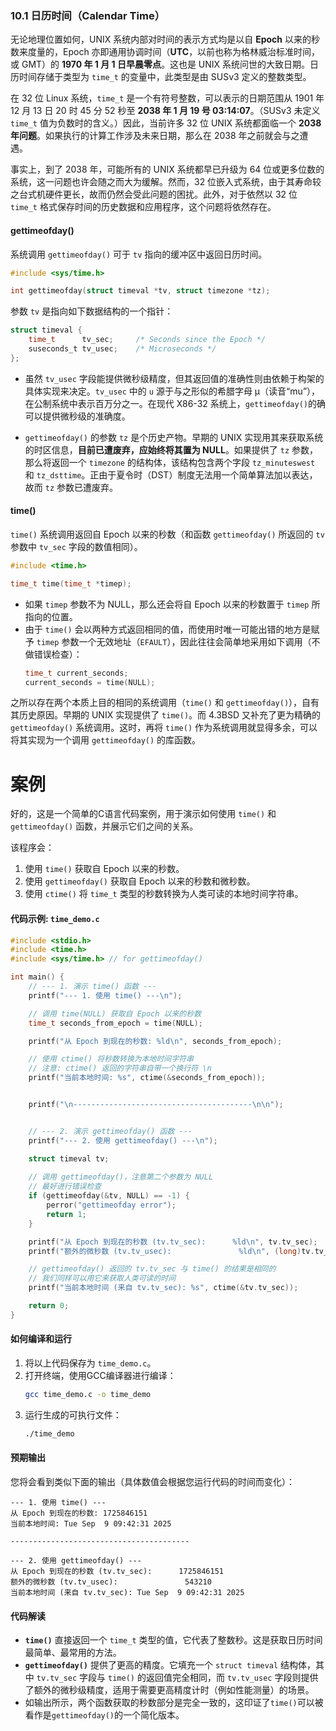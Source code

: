 ### **10.1 日历时间（Calendar Time）**

无论地理位置如何，UNIX 系统内部对时间的表示方式均是以自 **Epoch** 以来的秒数来度量的，Epoch 亦即通用协调时间（**UTC**，以前也称为格林威治标准时间，或 GMT）的 **1970 年 1 月 1 日早晨零点**。这也是 UNIX 系统问世的大致日期。日历时间存储于类型为 `time_t` 的变量中，此类型是由 SUSv3 定义的整数类型。

在 32 位 Linux 系统，`time_t` 是一个有符号整数，可以表示的日期范围从 1901 年 12 月 13 日 20 时 45 分 52 秒至 **2038 年 1 月 19 号 03:14:07**。（SUSv3 未定义 `time_t` 值为负数时的含义。）因此，当前许多 32 位 UNIX 系统都面临一个 **2038 年问题**。如果执行的计算工作涉及未来日期，那么在 2038 年之前就会与之遭遇。

事实上，到了 2038 年，可能所有的 UNIX 系统都早已升级为 64 位或更多位数的系统，这一问题也许会随之而大为缓解。然而，32 位嵌入式系统，由于其寿命较之台式机硬件更长，故而仍然会受此问题的困扰。此外，对于依然以 32 位 `time_t` 格式保存时间的历史数据和应用程序，这个问题将依然存在。

#### **gettimeofday()**

系统调用 `gettimeofday()` 可于 `tv` 指向的缓冲区中返回日历时间。

```c
#include <sys/time.h>

int gettimeofday(struct timeval *tv, struct timezone *tz);
```

参数 `tv` 是指向如下数据结构的一个指针：

```c
struct timeval {
    time_t      tv_sec;     /* Seconds since the Epoch */
    suseconds_t tv_usec;    /* Microseconds */
};
```

  * 虽然 `tv_usec` 字段能提供微秒级精度，但其返回值的准确性则由依赖于构架的具体实现来决定。`tv_usec` 中的 `u` 源于与之形似的希腊字母 μ（读音“mu”），在公制系统中表示百万分之一。在现代 X86-32 系统上，`gettimeofday()`的确可以提供微秒级的准确度。

  * `gettimeofday()` 的参数 `tz` 是个历史产物。早期的 UNIX 实现用其来获取系统的时区信息，**目前已遭废弃，应始终将其置为 NULL**。如果提供了 `tz` 参数，那么将返回一个 `timezone` 的结构体，该结构包含两个字段 `tz_minuteswest` 和 `tz_dsttime`。正由于夏令时（DST）制度无法用一个简单算法加以表达，故而 `tz` 参数已遭废弃。

#### **time()**

`time()` 系统调用返回自 Epoch 以来的秒数（和函数 `gettimeofday()` 所返回的 `tv` 参数中 `tv_sec` 字段的数值相同）。

```c
#include <time.h>

time_t time(time_t *timep);
```

  * 如果 `timep` 参数不为 NULL，那么还会将自 Epoch 以来的秒数置于 `timep` 所指向的位置。
  * 由于 `time()` 会以两种方式返回相同的值，而使用时唯一可能出错的地方是赋予 `timep` 参数一个无效地址（`EFAULT`），因此往往会简单地采用如下调用（不做错误检查）：
    ```c
    time_t current_seconds;
    current_seconds = time(NULL);
    ```

之所以存在两个本质上目的相同的系统调用（`time()` 和 `gettimeofday()`），自有其历史原因。早期的 UNIX 实现提供了 `time()`。而 4.3BSD 又补充了更为精确的 `gettimeofday()` 系统调用。这时，再将 `time()` 作为系统调用就显得多余，可以将其实现为一个调用 `gettimeofday()` 的库函数。


# 案例

好的，这是一个简单的C语言代码案例，用于演示如何使用 `time()` 和 `gettimeofday()` 函数，并展示它们之间的关系。

该程序会：

1.  使用 `time()` 获取自 Epoch 以来的秒数。
2.  使用 `gettimeofday()` 获取自 Epoch 以来的秒数和微秒数。
3.  使用 `ctime()` 将 `time_t` 类型的秒数转换为人类可读的本地时间字符串。

#### **代码示例: `time_demo.c`**

```c
#include <stdio.h>
#include <time.h>
#include <sys/time.h> // for gettimeofday()

int main() {
    // --- 1. 演示 time() 函数 ---
    printf("--- 1. 使用 time() ---\n");

    // 调用 time(NULL) 获取自 Epoch 以来的秒数
    time_t seconds_from_epoch = time(NULL);

    printf("从 Epoch 到现在的秒数: %ld\n", seconds_from_epoch);

    // 使用 ctime() 将秒数转换为本地时间字符串
    // 注意: ctime() 返回的字符串自带一个换行符 \n
    printf("当前本地时间: %s", ctime(&seconds_from_epoch));


    printf("\n----------------------------------------\n\n");


    // --- 2. 演示 gettimeofday() 函数 ---
    printf("--- 2. 使用 gettimeofday() ---\n");

    struct timeval tv;
    
    // 调用 gettimeofday()，注意第二个参数为 NULL
    // 最好进行错误检查
    if (gettimeofday(&tv, NULL) == -1) {
        perror("gettimeofday error");
        return 1;
    }

    printf("从 Epoch 到现在的秒数 (tv.tv_sec):      %ld\n", tv.tv_sec);
    printf("额外的微秒数 (tv.tv_usec):               %ld\n", (long)tv.tv_usec);

    // gettimeofday() 返回的 tv.tv_sec 与 time() 的结果是相同的
    // 我们同样可以用它来获取人类可读的时间
    printf("当前本地时间 (来自 tv.tv_sec): %s", ctime(&tv.tv_sec));

    return 0;
}
```

#### **如何编译和运行**

1.  将以上代码保存为 `time_demo.c`。
2.  打开终端，使用GCC编译器进行编译：
    ```bash
    gcc time_demo.c -o time_demo
    ```
3.  运行生成的可执行文件：
    ```bash
    ./time_demo
    ```

#### **预期输出**

您将会看到类似下面的输出（具体数值会根据您运行代码的时间而变化）：

```
--- 1. 使用 time() ---
从 Epoch 到现在的秒数: 1725846151
当前本地时间: Tue Sep  9 09:42:31 2025

----------------------------------------

--- 2. 使用 gettimeofday() ---
从 Epoch 到现在的秒数 (tv.tv_sec):      1725846151
额外的微秒数 (tv.tv_usec):               543210
当前本地时间 (来自 tv.tv_sec): Tue Sep  9 09:42:31 2025
```

#### **代码解读**

  * **`time()`** 直接返回一个 `time_t` 类型的值，它代表了整数秒。这是获取日历时间最简单、最常用的方法。
  * **`gettimeofday()`** 提供了更高的精度。它填充一个 `struct timeval` 结构体，其中 `tv.tv_sec` 字段与 `time()` 的返回值完全相同，而 `tv.tv_usec` 字段则提供了额外的微秒级精度，适用于需要更高精度计时（例如性能测量）的场景。
  * 如输出所示，两个函数获取的秒数部分是完全一致的，这印证了`time()`可以被看作是`gettimeofday()`的一个简化版本。